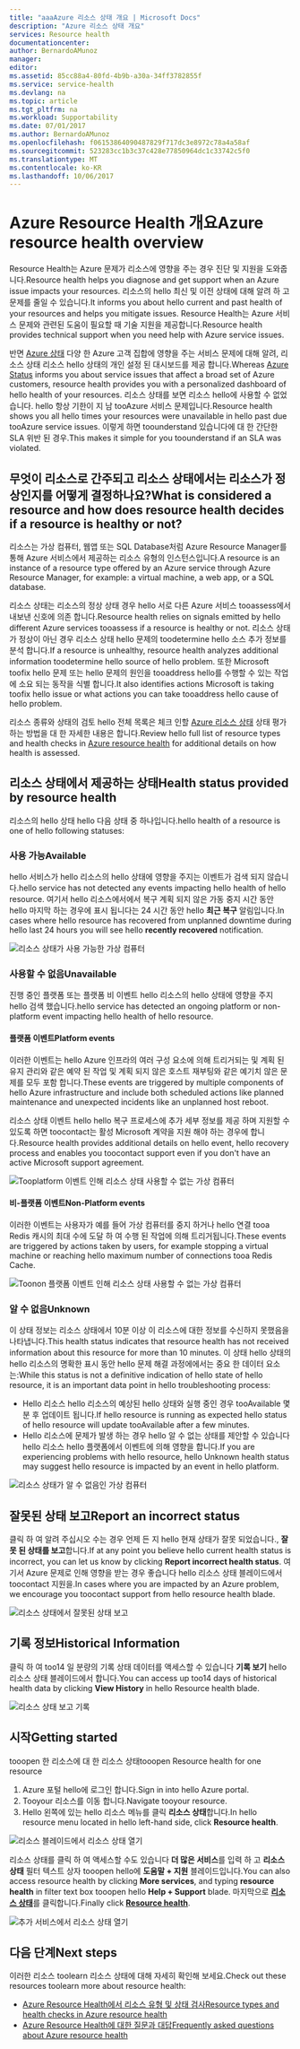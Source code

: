 ```yaml
---
title: "aaaAzure 리소스 상태 개요 | Microsoft Docs"
description: "Azure 리소스 상태 개요"
services: Resource health
documentationcenter: 
author: BernardoAMunoz
manager: 
editor: 
ms.assetid: 85cc88a4-80fd-4b9b-a30a-34ff3782855f
ms.service: service-health
ms.devlang: na
ms.topic: article
ms.tgt_pltfrm: na
ms.workload: Supportability
ms.date: 07/01/2017
ms.author: BernardoAMunoz
ms.openlocfilehash: f06153864090487829f717dc3e8972c78a4a58af
ms.sourcegitcommit: 523283cc1b3c37c428e77850964dc1c33742c5f0
ms.translationtype: MT
ms.contentlocale: ko-KR
ms.lasthandoff: 10/06/2017
---
```

# <a name="azure-resource-health-overview"></a><span data-ttu-id="9c013-103">Azure Resource Health 개요</span><span class="sxs-lookup"><span data-stu-id="9c013-103">Azure resource health overview</span></span>
 
<span data-ttu-id="9c013-104">Resource Health는 Azure 문제가 리소스에 영향을 주는 경우 진단 및 지원을 도와줍니다.</span><span class="sxs-lookup"><span data-stu-id="9c013-104">Resource health helps you diagnose and get support when an Azure issue impacts your resources.</span></span> <span data-ttu-id="9c013-105">리소스의 hello 최신 및 이전 상태에 대해 알려 하 고 문제를 줄일 수 있습니다.</span><span class="sxs-lookup"><span data-stu-id="9c013-105">It informs you about hello current and past health of your resources and helps you mitigate issues.</span></span> <span data-ttu-id="9c013-106">Resource Health는 Azure 서비스 문제와 관련된 도움이 필요할 때 기술 지원을 제공합니다.</span><span class="sxs-lookup"><span data-stu-id="9c013-106">Resource health provides technical support when you need help with Azure service issues.</span></span>

<span data-ttu-id="9c013-107">반면 [Azure 상태](https://status.azure.com) 다양 한 Azure 고객 집합에 영향을 주는 서비스 문제에 대해 알려, 리소스 상태 리소스 hello 상태의 개인 설정 된 대시보드를 제공 합니다.</span><span class="sxs-lookup"><span data-stu-id="9c013-107">Whereas [Azure Status](https://status.azure.com) informs you about service issues that affect a broad set of Azure customers, resource health provides you with a personalized dashboard of hello health of your resources.</span></span> <span data-ttu-id="9c013-108">리소스 상태를 보면 리소스 hello에 사용할 수 없었습니다. hello 항상 기한이 지 남 tooAzure 서비스 문제입니다.</span><span class="sxs-lookup"><span data-stu-id="9c013-108">Resource health shows you all hello times your resources were unavailable in hello past due tooAzure service issues.</span></span> <span data-ttu-id="9c013-109">이렇게 하면 toounderstand 있습니다에 대 한 간단한 SLA 위반 된 경우.</span><span class="sxs-lookup"><span data-stu-id="9c013-109">This makes it simple for you toounderstand if an SLA was violated.</span></span> 

## <a name="what-is-considered-a-resource-and-how-does-resource-health-decides-if-a-resource-is-healthy-or-not"></a><span data-ttu-id="9c013-110">무엇이 리소스로 간주되고 리소스 상태에서는 리소스가 정상인지를 어떻게 결정하나요?</span><span class="sxs-lookup"><span data-stu-id="9c013-110">What is considered a resource and how does resource health decides if a resource is healthy or not?</span></span>
<span data-ttu-id="9c013-111">리소스는 가상 컴퓨터, 웹앱 또는 SQL Database처럼 Azure Resource Manager를 통해 Azure 서비스에서 제공하는 리소스 유형의 인스턴스입니다.</span><span class="sxs-lookup"><span data-stu-id="9c013-111">A resource is an instance of a resource type offered by an Azure service through Azure Resource Manager, for example: a virtual machine, a web app, or a SQL database.</span></span>

<span data-ttu-id="9c013-112">리소스 상태는 리소스의 정상 상태 경우 hello 서로 다른 Azure 서비스 tooassess에서 내보낸 신호에 의존 합니다.</span><span class="sxs-lookup"><span data-stu-id="9c013-112">Resource health relies on signals emitted by hello different Azure services tooassess if a resource is healthy or not.</span></span> <span data-ttu-id="9c013-113">리소스 상태가 정상이 아닌 경우 리소스 상태 hello 문제의 toodetermine hello 소스 추가 정보를 분석 합니다.</span><span class="sxs-lookup"><span data-stu-id="9c013-113">If a resource is unhealthy, resource health analyzes additional information toodetermine hello source of hello problem.</span></span> <span data-ttu-id="9c013-114">또한 Microsoft toofix hello 문제 또는 hello 문제의 원인을 tooaddress hello를 수행할 수 있는 작업에 소요 되는 동작을 식별 합니다.</span><span class="sxs-lookup"><span data-stu-id="9c013-114">It also identifies actions Microsoft is taking toofix hello issue or what actions you can take tooaddress hello cause of hello problem.</span></span> 

<span data-ttu-id="9c013-115">리소스 종류와 상태의 검토 hello 전체 목록은 체크 인할 [Azure 리소스 상태](resource-health-checks-resource-types.md) 상태 평가 하는 방법을 대 한 자세한 내용은 합니다.</span><span class="sxs-lookup"><span data-stu-id="9c013-115">Review hello full list of resource types and health checks in [Azure resource health](resource-health-checks-resource-types.md) for additional details on how health is assessed.</span></span>

## <a name="health-status-provided-by-resource-health"></a><span data-ttu-id="9c013-116">리소스 상태에서 제공하는 상태</span><span class="sxs-lookup"><span data-stu-id="9c013-116">Health status provided by resource health</span></span>
<span data-ttu-id="9c013-117">리소스의 hello 상태 hello 다음 상태 중 하나입니다.</span><span class="sxs-lookup"><span data-stu-id="9c013-117">hello health of a resource is one of hello following statuses:</span></span>

### <a name="available"></a><span data-ttu-id="9c013-118">사용 가능</span><span class="sxs-lookup"><span data-stu-id="9c013-118">Available</span></span>
<span data-ttu-id="9c013-119">hello 서비스가 hello 리소스의 hello 상태에 영향을 주지는 이벤트가 검색 되지 않습니다.</span><span class="sxs-lookup"><span data-stu-id="9c013-119">hello service has not detected any events impacting hello health of hello resource.</span></span> <span data-ttu-id="9c013-120">여기서 hello 리소스에서에서 복구 계획 되지 않은 가동 중지 시간 동안 hello 마지막 하는 경우에 표시 됩니다는 24 시간 동안 hello **최근 복구** 알림입니다.</span><span class="sxs-lookup"><span data-stu-id="9c013-120">In cases where hello resource has recovered from unplanned downtime during hello last 24 hours you will see hello **recently recovered** notification.</span></span>

![리소스 상태가 사용 가능한 가상 컴퓨터](./media/resource-health-overview/Available.png)

### <a name="unavailable"></a><span data-ttu-id="9c013-122">사용할 수 없음</span><span class="sxs-lookup"><span data-stu-id="9c013-122">Unavailable</span></span>
<span data-ttu-id="9c013-123">진행 중인 플랫폼 또는 플랫폼 비 이벤트 hello 리소스의 hello 상태에 영향을 주지 hello 검색 했습니다.</span><span class="sxs-lookup"><span data-stu-id="9c013-123">hello service has detected an ongoing platform or non-platform event impacting hello health of hello resource.</span></span>

#### <a name="platform-events"></a><span data-ttu-id="9c013-124">플랫폼 이벤트</span><span class="sxs-lookup"><span data-stu-id="9c013-124">Platform events</span></span>
<span data-ttu-id="9c013-125">이러한 이벤트는 hello Azure 인프라의 여러 구성 요소에 의해 트리거되는 및 계획 된 유지 관리와 같은 예약 된 작업 및 계획 되지 않은 호스트 재부팅와 같은 예기치 않은 문제를 모두 포함 합니다.</span><span class="sxs-lookup"><span data-stu-id="9c013-125">These events are triggered by multiple components of hello Azure infrastructure and include both scheduled actions like planned maintenance and unexpected incidents like an unplanned host reboot.</span></span>

<span data-ttu-id="9c013-126">리소스 상태 이벤트 hello hello 복구 프로세스에 추가 세부 정보를 제공 하며 지원할 수 있도록 하면 toocontact는 활성 Microsoft 계약을 지원 해야 하는 경우에 합니다.</span><span class="sxs-lookup"><span data-stu-id="9c013-126">Resource health provides additional details on hello event, hello recovery process and enables you toocontact support even if you don't have an active Microsoft support agreement.</span></span>

![Tooplatform 이벤트 인해 리소스 상태 사용할 수 없는 가상 컴퓨터](./media/resource-health-overview/Unavailable.png)

#### <a name="non-platform-events"></a><span data-ttu-id="9c013-128">비-플랫폼 이벤트</span><span class="sxs-lookup"><span data-stu-id="9c013-128">Non-Platform events</span></span>
<span data-ttu-id="9c013-129">이러한 이벤트는 사용자가 예를 들어 가상 컴퓨터를 중지 하거나 hello 연결 tooa Redis 캐시의 최대 수에 도달 하 여 수행 된 작업에 의해 트리거됩니다.</span><span class="sxs-lookup"><span data-stu-id="9c013-129">These events are triggered by actions taken by users, for example stopping a virtual machine or reaching hello maximum number of connections tooa Redis Cache.</span></span>

![Toonon 플랫폼 이벤트 인해 리소스 상태 사용할 수 없는 가상 컴퓨터](./media/resource-health-overview/Unavailable_NonPlatform.png)

### <a name="unknown"></a><span data-ttu-id="9c013-131">알 수 없음</span><span class="sxs-lookup"><span data-stu-id="9c013-131">Unknown</span></span>
<span data-ttu-id="9c013-132">이 상태 정보는 리소스 상태에서 10분 이상 이 리소스에 대한 정보를 수신하지 못했음을 나타냅니다.</span><span class="sxs-lookup"><span data-stu-id="9c013-132">This health status indicates that resource health has not received information about this resource for more than 10 minutes.</span></span> <span data-ttu-id="9c013-133">이 상태 hello 상태의 hello 리소스의 명확한 표시 동안 hello 문제 해결 과정에에서는 중요 한 데이터 요소는:</span><span class="sxs-lookup"><span data-stu-id="9c013-133">While this status is not a definitive indication of hello state of hello resource, it is an important data point in hello troubleshooting process:</span></span>
* <span data-ttu-id="9c013-134">Hello 리소스 hello 리소스의 예상된 hello 상태와 실행 중인 경우 tooAvailable 몇 분 후 업데이트 됩니다.</span><span class="sxs-lookup"><span data-stu-id="9c013-134">If hello resource is running as expected hello status of hello resource will update tooAvailable after a few minutes.</span></span>
* <span data-ttu-id="9c013-135">Hello 리소스에 문제가 발생 하는 경우 hello 알 수 없는 상태를 제안할 수 있습니다 hello 리소스 hello 플랫폼에서 이벤트에 의해 영향을 합니다.</span><span class="sxs-lookup"><span data-stu-id="9c013-135">If you are experiencing problems with hello resource, hello Unknown health status may suggest hello resource is impacted by an event in hello platform.</span></span>

![리소스 상태가 알 수 없음인 가상 컴퓨터](./media/resource-health-overview/Unknown.png)

## <a name="report-an-incorrect-status"></a><span data-ttu-id="9c013-137">잘못된 상태 보고</span><span class="sxs-lookup"><span data-stu-id="9c013-137">Report an incorrect status</span></span>
<span data-ttu-id="9c013-138">클릭 하 여 알려 주십시오 수는 경우 언제 든 지 hello 현재 상태가 잘못 되었습니다., **잘못 된 상태를 보고**합니다.</span><span class="sxs-lookup"><span data-stu-id="9c013-138">If at any point you believe hello current health status is incorrect, you can let us know by clicking **Report incorrect health status**.</span></span> <span data-ttu-id="9c013-139">여기서 Azure 문제로 인해 영향을 받는 경우 좋습니다 hello 리소스 상태 블레이드에서 toocontact 지원을.</span><span class="sxs-lookup"><span data-stu-id="9c013-139">In cases where you are impacted by an Azure problem, we encourage you toocontact support from hello resource health blade.</span></span> 

![리소스 상태에서 잘못된 상태 보고](./media/resource-health-overview/incorrect-status.png)

## <a name="historical-information"></a><span data-ttu-id="9c013-141">기록 정보</span><span class="sxs-lookup"><span data-stu-id="9c013-141">Historical Information</span></span>
<span data-ttu-id="9c013-142">클릭 하 여 too14 일 분량의 기록 상태 데이터를 액세스할 수 있습니다 **기록 보기** hello 리소스 상태 블레이드에서 합니다.</span><span class="sxs-lookup"><span data-stu-id="9c013-142">You can access up too14 days of historical health data by clicking **View History** in hello Resource health blade.</span></span> 

![리소스 상태 보고 기록](./media/resource-health-overview/history-blade.png)

## <a name="getting-started"></a><span data-ttu-id="9c013-144">시작</span><span class="sxs-lookup"><span data-stu-id="9c013-144">Getting started</span></span>
<span data-ttu-id="9c013-145">tooopen 한 리소스에 대 한 리소스 상태</span><span class="sxs-lookup"><span data-stu-id="9c013-145">tooopen Resource health for one resource</span></span>
1.  <span data-ttu-id="9c013-146">Azure 포털 hello에 로그인 합니다.</span><span class="sxs-lookup"><span data-stu-id="9c013-146">Sign in into hello Azure portal.</span></span>
2.  <span data-ttu-id="9c013-147">Tooyour 리소스를 이동 합니다.</span><span class="sxs-lookup"><span data-stu-id="9c013-147">Navigate tooyour resource.</span></span>
3.  <span data-ttu-id="9c013-148">Hello 왼쪽에 있는 hello 리소스 메뉴를 클릭 **리소스 상태**합니다.</span><span class="sxs-lookup"><span data-stu-id="9c013-148">In hello resource menu located in hello left-hand side, click **Resource health**.</span></span>

![리소스 블레이드에서 리소스 상태 열기](./media/resource-health-overview/from-resource-blade.png)

<span data-ttu-id="9c013-150">리소스 상태를 클릭 하 여 액세스할 수도 있습니다 **더 많은 서비스**를 입력 하 고 **리소스 상태** 필터 텍스트 상자 tooopen hello에 **도움말 + 지원** 블레이드입니다.</span><span class="sxs-lookup"><span data-stu-id="9c013-150">You can also access resource health by clicking **More services**, and typing **resource health** in filter text box tooopen hello **Help + Support** blade.</span></span> <span data-ttu-id="9c013-151">마지막으로 [**리소스 상태**](https://ms.portal.azure.com/#blade/Microsoft_Azure_Monitoring/AzureMonitoringBrowseBlade/resourceHealth)를 클릭합니다.</span><span class="sxs-lookup"><span data-stu-id="9c013-151">Finally click [**Resource health**](https://ms.portal.azure.com/#blade/Microsoft_Azure_Monitoring/AzureMonitoringBrowseBlade/resourceHealth).</span></span>

![추가 서비스에서 리소스 상태 열기](./media/resource-health-overview/FromOtherServices.png)

## <a name="next-steps"></a><span data-ttu-id="9c013-153">다음 단계</span><span class="sxs-lookup"><span data-stu-id="9c013-153">Next steps</span></span>

<span data-ttu-id="9c013-154">이러한 리소스 toolearn 리소스 상태에 대해 자세히 확인해 보세요.</span><span class="sxs-lookup"><span data-stu-id="9c013-154">Check out these resources toolearn more about resource health:</span></span>
-  [<span data-ttu-id="9c013-155">Azure Resource Health에서 리소스 유형 및 상태 검사</span><span class="sxs-lookup"><span data-stu-id="9c013-155">Resource types and health checks in Azure resource health</span></span>](resource-health-checks-resource-types.md)
-  [<span data-ttu-id="9c013-156">Azure Resource Health에 대한 질문과 대답</span><span class="sxs-lookup"><span data-stu-id="9c013-156">Frequently asked questions about Azure resource health</span></span>](resource-health-faq.md)




